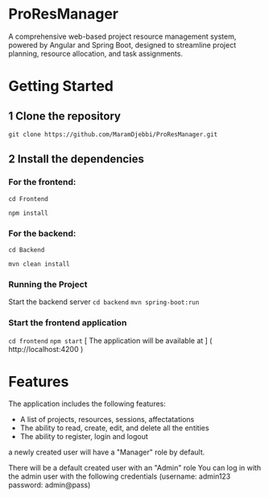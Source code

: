 # ProResManager
A comprehensive web-based project resource management system, powered by Angular and Spring Boot, designed to streamline project planning, resource allocation, and task assignments.


# Getting Started

## 1 Clone the repository
` git clone https://github.com/MaramDjebbi/ProResManager.git `

## 2 Install the dependencies

### For the frontend:
` cd Frontend `

` npm install `


### For the backend:
` cd Backend `

` mvn clean install `


### Running the Project
Start the backend server
` cd backend `
` mvn spring-boot:run `

### Start the frontend application
` cd frontend `
` npm start `
[ The application will be available at ] ( http://localhost:4200 )


# Features
The application includes the following features:

* A list of projects, resources, sessions, affectatations
* The ability to read, create, edit, and delete all the entities
* The ability to register, login and logout 

a newly created user will have a "Manager" role by default.

There will be a default created user with an "Admin" role 
You can log in with the admin user with the following credentials (username: admin123  password: admin@pass)
